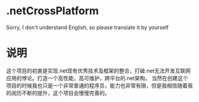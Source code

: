 # .netCrossPlatform
Sorry, I don't understand English, so please translate it by yourself
# 说明
这个项目的初衷是实现.net现有优秀技术及框架的整合，打破.net无法开发互联网应用的悖论。打造一个高性能，高可维护，跨平台的.net架构，
当然在创建这个项目的时候我也只是一个非常普通的程序员，能力也非常有限，但是我相信随着我的阅历不断的提升，这个项目会慢慢完善的。
